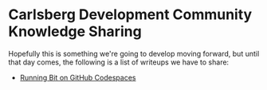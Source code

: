 # Carlsberg Development Community Knowledge Sharing

Hopefully this is something we're going to develop moving forward, but until that day comes, the following is a list of writeups we have to share:

- [Running Bit on GitHub Codespaces](/docs/bit_codepsaces.md)
